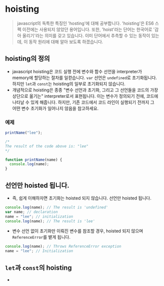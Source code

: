 # hoisting

> javascript의 독특한 특징인 'hosting'에 대해 공부합니다.
> 'hoisting'은 ES6 스펙 이전에는 사용되지 않았던 용어입니다.
> 또한, 'hoist'라는 단어는 한국어로 '감아 올리기'라는 의미를 갖고 있습니다.
> 이미 단어에서 추측할 수 있는 동작이 있는데, 이 동작 원리에 대해 알아 보도록 하겠습니다.

## hoisting의 정의

- javascript hoisting은 코드 실행 전에 변수와 함수 선언을 interpreter가 memory에 할당하는 절차를 일컫습니다. `var` 선언은 `undefined`로 초기화됩니다. 하지만 `let`과 `const`는 hoisting의 일부로 초기화되지 않습니다.
- 개념적으로 hoisting은 종종 "변수 선언과 초기화, 그리고 그 선언들을 코드의 가장 상단으로 옮기는" interpreter로서 표현됩니다. 이는 변수가 정의되기 전에, 코드에 나타날 수 있게 해줍니다. 하지만, 기존 코드에서 코드 라인이 실행되기 전까지 그 어떤 변수 초기화가 일어나지 않음을 참고하세요.

### 예제

```javascript
printName("lee");

/*
The result of the code above is: "lee"
*/

function printName(name) {
  console.log(name);
}
```

## 선언만 hoisted 됩니다.

- 즉, 쉽게 이해하자면 초기화는 hoisted 되지 않습니다. 선언만 hoisted 됩니다.

```javascript
console.log(name); // The result is 'undefined'
var name; // declaration
name = "lee"; // initialization
console.log(name); // The result is 'lee'
```

- 변수 선언 없이 초기화만 이뤄진 변수를 참조할 경우, hoisted 되지 않으며 `ReferenceError`를 뱉게 됩니다.

```javascript
console.log(name); // Throws ReferenceError exception
name = "lee"; // Initialization
```

## `let`과 `const`의 hoisting

-
